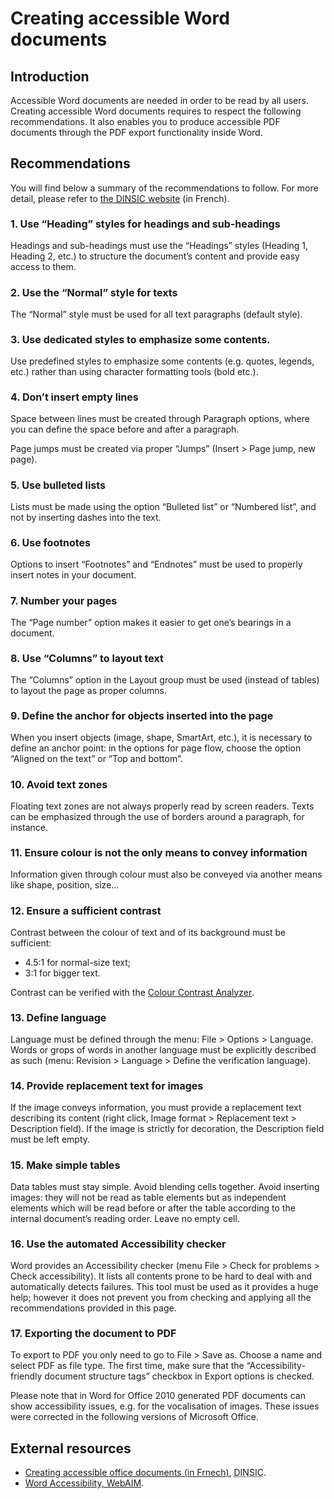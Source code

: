 # Creating accessible Word documents
<script>$(document).ready(function () {
    setBreadcrumb([{"label":"Accessible Word"}]);
});</script>

<style>h3 {font-size: 1rem;}</style>

## Introduction

Accessible Word documents are needed in order to be read by all users. Creating accessible Word documents requires to respect the following recommendations. It also enables you to produce accessible <abbr>PDF</abbr> documents through the <abbr>PDF</abbr> export functionality inside Word.

## Recommendations


You will find below a summary of the recommendations to follow. For more detail, please refer to <a href="https://disic.github.io/guides-documents_bureautiques_accessibles/html/" hreflang="fr">the <abbr title="direction interministérielle du numérique et du système d’information et de communication" lang="fr">DINSIC</abbr> website</a> (in French).

### 1. Use “Heading” styles for headings and sub-headings

Headings and sub-headings must use the “Headings” styles (Heading 1, Heading 2, etc.) to structure the document’s content and provide easy access to them.

### 2. Use the “Normal” style for texts

The “Normal” style must be used for all text paragraphs (default style).

### 3. Use dedicated styles to emphasize some contents.

Use predefined styles to emphasize some contents (e.g. quotes, legends, etc.) rather than using character formatting tools (bold etc.).

### 4. Don’t insert empty lines

Space between lines must be created through Paragraph options, where you can define the space before and after a paragraph.

Page jumps must be created via proper “Jumps” (Insert&nbsp;> Page jump, new page).

### 5. Use bulleted lists

Lists must be made using the option “Bulleted list” or “Numbered list”, and not by inserting dashes into the text.

### 6. Use footnotes

Options to insert “Footnotes” and “Endnotes” must be used to properly insert notes in your document.

### 7. Number your pages

The “Page number” option makes it easier to get one’s bearings in a document.

### 8. Use “Columns” to layout text

The “Columns” option in the Layout group must be used (instead of tables) to layout the page as proper columns.

### 9. Define the anchor for objects inserted into the page

When you insert objects (image, shape, SmartArt, etc.), it is necessary to define an anchor point: in the options for page flow, choose the option “Aligned on the text” or “Top and bottom”.

### 10. Avoid text zones

Floating text zones are not always properly read by screen readers. Texts can be emphasized through the use of borders around a paragraph, for instance.

### 11. Ensure colour is not the only means to convey information

Information given through colour must also be conveyed via another means like shape, position, size…


### 12. Ensure a sufficient contrast

Contrast between the colour of text and of its background must be sufficient:
- 4.5:1 for normal-size text;
- 3:1 for bigger text.

Contrast can be verified with the <a href="https://www.paciellogroup.com/resources/contrastanalyser/" hreflang="en" lang="en">Colour Contrast Analyzer</a>.

### 13. Define language

Language must be defined through the menu: File&nbsp;> Options&nbsp;> Language.
Words or grops of words in another language must be explicitly described as such (menu: Revision&nbsp;> Language&nbsp;> Define the verification language).

### 14. Provide replacement text for images

If the image conveys information, you must provide a replacement text describing its content (right click, Image format&nbsp;> Replacement text&nbsp;> Description field).
If the image is strictly for decoration, the Description field must be left empty.

### 15. Make simple tables

Data tables must stay simple. Avoid blending cells together. Avoid inserting images: they will not be read as table elements but as independent elements which will be read before or after the table according to the internal document’s reading order. Leave no empty cell.

### 16. Use the automated Accessibility checker

Word provides an Accessibility checker (menu File&nbsp;> Check for problems&nbsp;> Check accessibility). It lists all contents prone to be hard to deal with and automatically detects failures. This tool must be used as it provides a huge help; however it does not prevent you from checking and applying all the recommendations provided in this page.

### 17. Exporting the document to <abbr>PDF</abbr>

To export to <abbr>PDF</abbr> you only need to go to File&nbsp;> Save as. Choose a name and select <abbr>PDF</abbr> as file type.
The first time, make sure that the “Accessibility-friendly document structure tags” checkbox in Export options is checked.

Please note that in Word for Office 2010 generated <abbr>PDF</abbr> documents can show accessibility issues, e.g. for the vocalisation of images. These issues were corrected in the following versions of Microsoft Office.

## External resources

- <a href="https://disic.github.io/guides-documents_bureautiques_accessibles/html/" hreflang="fr">Creating accessible office documents (in Frnech)</a>, <abbr title="direction interministérielle du numérique et du système d’information et de communication" lang="fr">DINSIC</abbr>.
- <a href="http://webaim.org/techniques/word/" hreflang="en">Word Accessibility, WebAIM</a>.

<!--  This file is part of a11y-guidelines | Our vision of mobile & web accessibility guidelines and best practices, with valid/invalid examples.
 Copyright (C) 2016  Orange SA
 See the Creative Commons Legal Code Attribution-ShareAlike 3.0 Unported License for more details (LICENSE file). -->